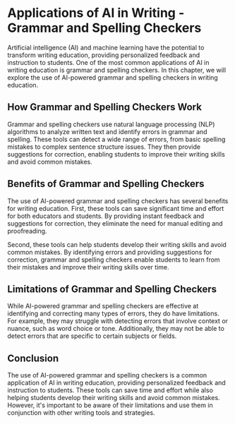 Applications of AI in Writing - Grammar and Spelling Checkers
========================================================================

Artificial intelligence (AI) and machine learning have the potential to transform writing education, providing personalized feedback and instruction to students. One of the most common applications of AI in writing education is grammar and spelling checkers. In this chapter, we will explore the use of AI-powered grammar and spelling checkers in writing education.

How Grammar and Spelling Checkers Work
--------------------------------------

Grammar and spelling checkers use natural language processing (NLP) algorithms to analyze written text and identify errors in grammar and spelling. These tools can detect a wide range of errors, from basic spelling mistakes to complex sentence structure issues. They then provide suggestions for correction, enabling students to improve their writing skills and avoid common mistakes.

Benefits of Grammar and Spelling Checkers
-----------------------------------------

The use of AI-powered grammar and spelling checkers has several benefits for writing education. First, these tools can save significant time and effort for both educators and students. By providing instant feedback and suggestions for correction, they eliminate the need for manual editing and proofreading.

Second, these tools can help students develop their writing skills and avoid common mistakes. By identifying errors and providing suggestions for correction, grammar and spelling checkers enable students to learn from their mistakes and improve their writing skills over time.

Limitations of Grammar and Spelling Checkers
--------------------------------------------

While AI-powered grammar and spelling checkers are effective at identifying and correcting many types of errors, they do have limitations. For example, they may struggle with detecting errors that involve context or nuance, such as word choice or tone. Additionally, they may not be able to detect errors that are specific to certain subjects or fields.

Conclusion
----------

The use of AI-powered grammar and spelling checkers is a common application of AI in writing education, providing personalized feedback and instruction to students. These tools can save time and effort while also helping students develop their writing skills and avoid common mistakes. However, it's important to be aware of their limitations and use them in conjunction with other writing tools and strategies.
